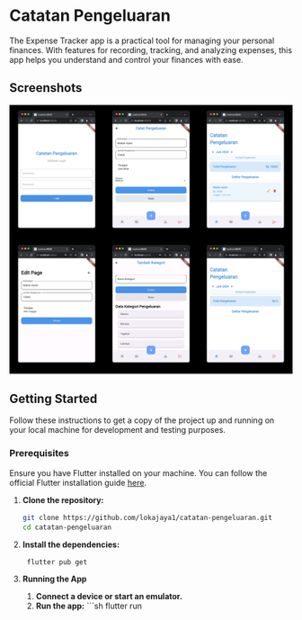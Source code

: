 # Catatan Pengeluaran

The Expense Tracker app is a practical tool for managing your personal finances. With features for recording, tracking, and analyzing expenses, this app helps you understand and control your finances with ease.

## Screenshots

![App Screenshot](/images/catatan_pengeluaran.jpg)

## Getting Started

Follow these instructions to get a copy of the project up and running on your local machine for development and testing purposes.

### Prerequisites

Ensure you have Flutter installed on your machine. You can follow the official Flutter installation guide [here](https://flutter.dev/docs/get-started/install).

1. **Clone the repository:**

   ```sh
   git clone https://github.com/lokajaya1/catatan-pengeluaran.git
   cd catatan-pengeluaran

2. **Install the dependencies:**

   ```sh
    flutter pub get

3. **Running the App**
    1.	**Connect a device or start an emulator.**
	2.	**Run the app:**
       ```sh
       flutter run



